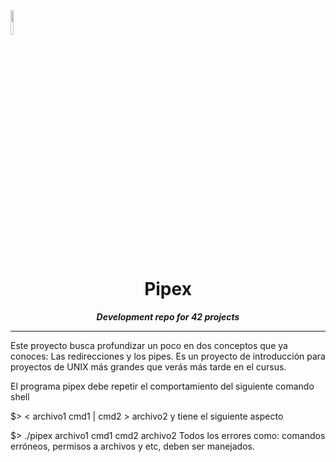 <img src="https://raw.githubusercontent.com/JaeSeoKim/badge42/main/public/badge42_logo.svg" width ="10%"/>
<h1 align="center">
	Pipex
</h1>

<p align="center">
	<b><i>Development repo for 42 projects</i></b><br>

---
Este proyecto busca profundizar un poco en dos conceptos que ya conoces: Las redirecciones y los pipes. 
Es un proyecto de introducción para proyectos de UNIX más grandes que verás más tarde en el cursus.

El programa pipex debe repetir el comportamiento del siguiente comando shell

$> < archivo1 cmd1 | cmd2 > archivo2
y tiene el siguiente aspecto

$> ./pipex archivo1 cmd1 cmd2 archivo2
Todos los errores como: comandos erróneos, permisos a archivos y etc, deben ser manejados.
